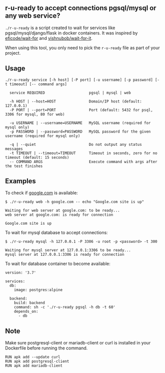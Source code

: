 ## r-u-ready to accept connections pgsql/mysql or any web service?

`./r-u-ready` is a script created to wait for services like pgsql/mysql/django/flask in docker containers. It was inspired by [eficode/wait-for](https://github.com/eficode/wait-for) and [vishnubob/wait-for-it](https://github.com/vishnubob/wait-for-it).

When using this tool, you only need to pick the `r-u-ready` file as part of your project.

## Usage

```
./r-u-ready service [-h host] [-P port] [-u username] [-p password] [-t timeout] [-- command args]

  service REQUIRED                    pgsql | mysql | web

  -h HOST | --host=HOST               Domain/IP host (default: 127.0.0.1)
  -P PORT | --port=PORT               Port (default: 5432 for psql, 3306 for mysql, 80 for web)

  -u USERNAME | --username=USERNAME   MySQL username (required for mysql only)
  -p PASSWORD | --password=PASSWORD   MySQL password for the given username (required for mysql only)

  -q | --quiet                        Do not output any status messages
  -t TIMEOUT | --timeout=TIMEOUT      Timeout in seconds, zero for no timeout (default: 15 seconds)
  -- COMMAND ARGS                     Execute command with args after the test finishes
```

## Examples

To check if [google.com](https://google.com) is available:

```
$ ./r-u-ready web -h google.com -- echo "Google.com site is up"

Waiting for web server at google.com: to be ready...
web server at google.com: is ready for connection

Google.com site is up
```

To wait for mysql database to accept connections:

```
$ ./r-u-ready mysql -h 127.0.0.1 -P 3306 -u root -p <password> -t 300

Waiting for mysql server at 127.0.0.1:3306 to be ready...
mysql server at 127.0.0.1:3306 is ready for connection
```

To wait for database container to become available:

```
version: '3.7'

services:
  db:
    image: postgres:alpine

  backend:
    build: backend
    command: sh -c './r-u-ready pgsql -h db -t 60'
    depends_on:
      - db
```

## Note

Make sure postgresql-client or mariadb-client or curl is installed in your Dockerfile before running the command.
```
RUN apk add --update curl
RUN apk add postgresql-client
RUN apk add mariadb-client
```
